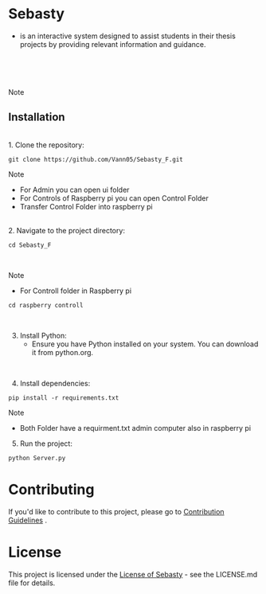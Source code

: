 # Sebasty
 - is an interactive system designed to assist students in their thesis projects by providing relevant information and guidance.

<br>
<br>
<br>


> [!NOTE]
> ## Installation
<br>
1. Clone the repository:<br>

```
git clone https://github.com/Vann05/Sebasty_F.git
```

> [!NOTE]
> * For Admin you can open ui folder <br>
> * For Controls of Raspberry pi you can open Control Folder
> * Transfer Control Folder into raspberry pi

<br>
2. Navigate to the project directory:<br>

```
cd Sebasty_F
```
<br>

> [!NOTE]
> * For Controll folder in Raspberry pi<br>
> ```
> cd raspberry controll
> ```

<br>

3. Install Python:
    - Ensure you have Python installed on your system. You can download it from python.org.
      
<br>

4. Install dependencies:

```
pip install -r requirements.txt
```
> [!NOTE]
> * Both Folder have a requirment.txt admin computer also in raspberry pi<br>


5. Run the project:

```
python Server.py
```


# Contributing
If you'd like to contribute to this project, please go to [Contribution Guidelines](CONTRIBUTING.md)
.

# License
This project is licensed under the [License of Sebasty](LICENSE.md) - see the LICENSE.md file for details.
